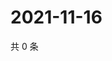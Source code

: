 # 2021-11-16

共 0 条

<!-- BEGIN WEIBO -->
<!-- 最后更新时间 Tue Nov 16 2021 02:08:40 GMT+0800 (China Standard Time) -->

<!-- END WEIBO -->
